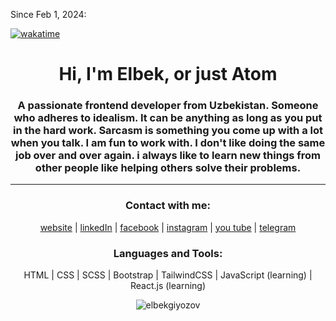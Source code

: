 <p align="left">
Since Feb 1, 2024: <br>
 
[![wakatime](https://wakatime.com/badge/user/018d6315-9e1f-43e0-b4a5-8e5e402d8778.svg)](https://wakatime.com/@018d6315-9e1f-43e0-b4a5-8e5e402d8778) <br>
</p>
 
<h1 align="center">Hi, I'm Elbek, or just Atom</h1>
<h3 align="center">A passionate frontend developer from Uzbekistan. Someone who adheres to idealism. It can be anything as long as you put in the hard work. Sarcasm is something you come up with a lot when you talk. I am fun to work with. I don't like doing the same job over and over again. i always like to learn new things from other people like helping others solve their problems.</h3>

<hr> 

<h3 align="center">Contact with me:</h3>
<p align="center">
<a href="https://giyozov.uz" target="_blank">website</a> |
<a href="https://linkedin.com/in/elbekgiyozov" target="_blank">linkedIn</a> | 
<a href="https://fb.com/elbekgiyozov" target="_blank">facebook</a> | 
<a href="https://instagram.com/elbekgiyozov" target="_blank">instagram</a> |
<a href="https://www.youtube.com/c/elbekgiyozov" target="_blank">you tube</a> |
<a href="https://t.me/atom_017" target="_blank">telegram</a>

</p>

<h3 align="center">Languages and Tools:</h3>
<p align="center"> HTML | CSS | SCSS | Bootstrap | TailwindCSS | JavaScript (learning) | React.js (learning) </p>

<p align="center"> <img src="https://komarev.com/ghpvc/?username=elbekgiyozov&label=Profile%20views&color=0e75b6&style=flat" alt="elbekgiyozov" /> </p>

